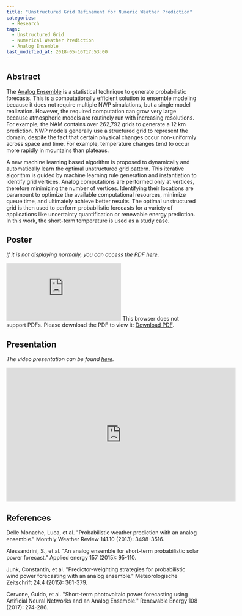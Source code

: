 ```yaml
---
title: "Unstructured Grid Refinement for Numeric Weather Prediction"
categories:
  - Research
tags:
  - Unstructured Grid
  - Numerical Weather Prediction
  - Analog Ensemble
last_modified_at: 2018-05-16T17:53:00
---
```


## Abstract

The [Analog Ensemble](https://weiming-hu.github.io/CAnalogsV2/) is a statistical technique to generate probabilistic forecasts. This is a computationally efficient solution to ensemble modeling because it does not require multiple NWP simulations, but a single model realization. However, the required computation can grow very large because atmospheric models are routinely run with increasing resolutions. For example, the NAM contains over 262,792 grids to generate a 12 km prediction. NWP models generally use a structured grid to represent the domain, despite the fact that certain physical changes occur non-uniformly across space and time. For example, temperature changes tend to occur more rapidly in mountains than plateaus.

A new machine learning based algorithm is proposed to dynamically and automatically learn the optimal unstructured grid pattern. This iterative algorithm is guided by machine learning rule generation and instantiation to identify grid vertices. Analog computations are performed only at vertices, therefore minimizing the number of vertices. Identifying their locations are paramount to optimize the available computational resources, minimize queue time, and ultimately achieve better results. The optimal unstructured grid is then used to perform probabilistic forecasts for a variety of applications like uncertainty quantification or renewable energy prediction. In this work, the short-term temperature is used as a study case.

## Poster

*If it is not displaying normally, you can access the PDF [here](https://weiming-hu.github.io/assets/data-for-posts/2018-05-16-DOUG-poster/poster-DOUG.pdf).*

<object data="https://weiming-hu.github.io/assets/data-for-posts/2018-05-16-DOUG-poster/poster-DOUG.pdf" type="application/pdf" width="100%" height="600px">
<embed src="https://weiming-hu.github.io/assets/data-for-posts/2018-05-16-DOUG-poster/poster-DOUG.pdf">
This browser does not support PDFs. Please download the PDF to view it: <a href="https://weiming-hu.github.io/assets/data-for-posts/2018-05-16-DOUG-poster/poster-DOUG.pdf">Download PDF</a>.</p>
</embed>
</object>

## Presentation

*The video presentation can be found [here](https://www.youtube.com/watch?v=UYFDw9J2wPo&t=9s).*

<iframe width="600" height="350" src="https://www.youtube.com/embed/UYFDw9J2wPo" frameborder="0" allow="autoplay; encrypted-media" allowfullscreen></iframe>

## References

Delle Monache, Luca, et al. "Probabilistic weather prediction with an analog ensemble." Monthly Weather Review 141.10 (2013): 3498-3516.

Alessandrini, S., et al. "An analog ensemble for short-term probabilistic solar power forecast." Applied energy 157 (2015): 95-110.

Junk, Constantin, et al. "Predictor-weighting strategies for probabilistic wind power forecasting with an analog ensemble." Meteorologische Zeitschrift 24.4 (2015): 361-379.

Cervone, Guido, et al. "Short-term photovoltaic power forecasting using Artificial Neural Networks and an Analog Ensemble." Renewable Energy 108 (2017): 274-286.

